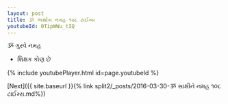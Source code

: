 ```yaml
---
layout: post
title: ૐ અર્થાય નમહ ૧૦૮ ટાઈમ્સ
youtubeId: 0TipWWu_tIQ
---
```

 
 
 ૐ ગુરવે નમહ  
 
 -  શિક્ષક કોણ છે 
 
  
 
  
 
 
 
 
 
 


{% include youtubePlayer.html id=page.youtubeId %}
 
[Next]({{ site.baseurl }}{% link  split2/_posts/2016-03-30-ૐ સાક્ષીને નમહ ૧૦૮ ટાઈમ્સ.md%})
 
